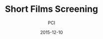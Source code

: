 ---
layout: post
title: "Short Films Screening"
cleantitle: "Short Films Screening"
film: "Various Shorts"
author: PCI
authorurl: "/writer/PCI/"
date: 2015-12-10
day: "Thursday"
dd: "10"
mm: "December"
excerpt: "The last screening of the Penn Cinema Initiative’s Fall program will substitute our feature film screenings with a lighter, more dynamic presentation of short films, music videos, and commercials from some of PCI’s favorite directors."
image: "/images/events/shorts.jpg"
location: "Harrison M20"
time: 9:00 PM
tags: 
- event
---